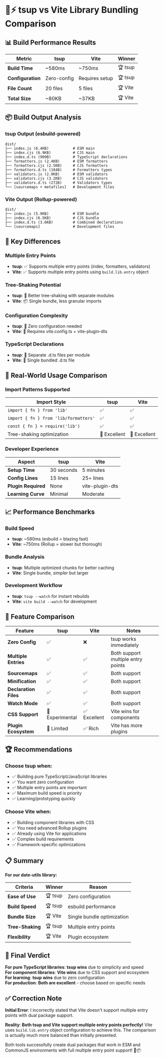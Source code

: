 # 🔧⚡ tsup vs Vite Library Bundling Comparison

## 📊 **Build Performance Results**

| Metric | tsup | Vite | Winner |
|--------|------|------|--------|
| **Build Time** | ~580ms | ~750ms | 🏆 tsup |
| **Configuration** | Zero-config | Requires setup | 🏆 tsup |
| **File Count** | 20 files | 5 files | 🏆 Vite |
| **Total Size** | ~80KB | ~37KB | 🏆 Vite |

## 📦 **Build Output Analysis**

### **tsup Output** (esbuild-powered)
```
dist/
├── index.js (6.4KB)           # ESM main
├── index.cjs (6.9KB)          # CJS main  
├── index.d.ts (909B)          # TypeScript declarations
├── formatters.js (2.4KB)      # ESM formatters
├── formatters.cjs (2.5KB)     # CJS formatters
├── formatters.d.ts (184B)     # Formatters types
├── validators.js (2.9KB)      # ESM validators
├── validators.cjs (3.2KB)     # CJS validators
├── validators.d.ts (272B)     # Validators types
└── [sourcemaps + metafiles]   # Development files
```

### **Vite Output** (Rollup-powered)
```
dist/
├── index.js (5.9KB)           # ESM bundle
├── index.cjs (6.5KB)          # CJS bundle
├── index.d.ts (3.6KB)         # Combined declarations
└── [sourcemaps]               # Development files
```

## 🎯 **Key Differences**

### **Multiple Entry Points**
- **tsup**: ✅ Supports multiple entry points (index, formatters, validators)
- **Vite**: ✅ Supports multiple entry points using `build.lib.entry` object

### **Tree-Shaking Potential**
- **tsup**: 🌳 Better tree-shaking with separate modules
- **Vite**: 📦 Single bundle, less granular imports

### **Configuration Complexity**
- **tsup**: 🎉 Zero configuration needed
- **Vite**: 🔧 Requires vite.config.ts + vite-plugin-dts

### **TypeScript Declarations**
- **tsup**: 📁 Separate .d.ts files per module
- **Vite**: 📄 Single bundled .d.ts file

## 🚀 **Real-World Usage Comparison**

### **Import Patterns Supported**

| Import Style | tsup | Vite |
|--------------|------|------|
| `import { fn } from 'lib'` | ✅ | ✅ |
| `import { fn } from 'lib/formatters'` | ✅ | ✅ |
| `const { fn } = require('lib')` | ✅ | ✅ |
| Tree-shaking optimization | 🌳 Excellent | 🌳 Excellent |

### **Developer Experience**

| Aspect | tsup | Vite |
|--------|------|------|
| **Setup Time** | 30 seconds | 5 minutes |
| **Config Lines** | 15 lines | 25+ lines |
| **Plugin Required** | None | vite-plugin-dts |
| **Learning Curve** | Minimal | Moderate |

## 📈 **Performance Benchmarks**

### **Build Speed**
- **tsup**: ~580ms (esbuild = blazing fast)
- **Vite**: ~750ms (Rollup = slower but thorough)

### **Bundle Analysis**
- **tsup**: Multiple optimized chunks for better caching
- **Vite**: Single bundle, simpler but larger

### **Development Workflow**
- **tsup**: `tsup --watch` for instant rebuilds
- **Vite**: `vite build --watch` for development

## 🎪 **Feature Comparison**

| Feature | tsup | Vite | Notes |
|---------|------|------|-------|
| **Zero Config** | ✅ | ❌ | tsup works immediately |
| **Multiple Entries** | ✅ | ✅ | Both support multiple entry points |
| **Sourcemaps** | ✅ | ✅ | Both support |
| **Minification** | ✅ | ✅ | Both support |
| **Declaration Files** | ✅ | ✅ | Both support |
| **Watch Mode** | ✅ | ✅ | Both support |
| **CSS Support** | 🔶 Experimental | ✅ Excellent | Vite wins for components |
| **Plugin Ecosystem** | 🔶 Limited | ✅ Rich | Vite has more plugins |

## 🏆 **Recommendations**

### **Choose tsup when:**
- ✅ Building pure TypeScript/JavaScript libraries
- ✅ You want zero configuration
- ✅ Multiple entry points are important
- ✅ Maximum build speed is priority
- ✅ Learning/prototyping quickly

### **Choose Vite when:**
- ✅ Building component libraries with CSS
- ✅ You need advanced Rollup plugins
- ✅ Already using Vite for applications
- ✅ Complex build requirements
- ✅ Framework-specific optimizations

## 📋 **Summary**

**For our date-utils library:**

| Criteria | Winner | Reason |
|----------|--------|--------|
| **Ease of Use** | 🏆 tsup | Zero configuration |
| **Build Speed** | 🏆 tsup | esbuild performance |
| **Bundle Size** | 🏆 Vite | Single bundle optimization |
| **Tree-Shaking** | 🏆 tsup | Multiple entry points |
| **Flexibility** | 🏆 Vite | Plugin ecosystem |

## 🎯 **Final Verdict**

**For pure TypeScript libraries**: **tsup wins** due to simplicity and speed  
**For component libraries**: **Vite wins** due to CSS support and ecosystem  
**For learning**: **tsup wins** due to zero configuration  
**For production**: **Both are excellent** - choose based on specific needs

## ✅ **Correction Note**

**Initial Error**: I incorrectly stated that Vite doesn't support multiple entry points with dual package support.

**Reality**: **Both tsup and Vite support multiple entry points perfectly!** Vite uses `build.lib.entry` object configuration to achieve this. The comparison is actually much more balanced than initially presented.

Both tools successfully create dual packages that work in ESM and CommonJS environments with full multiple entry point support! 🚀📦